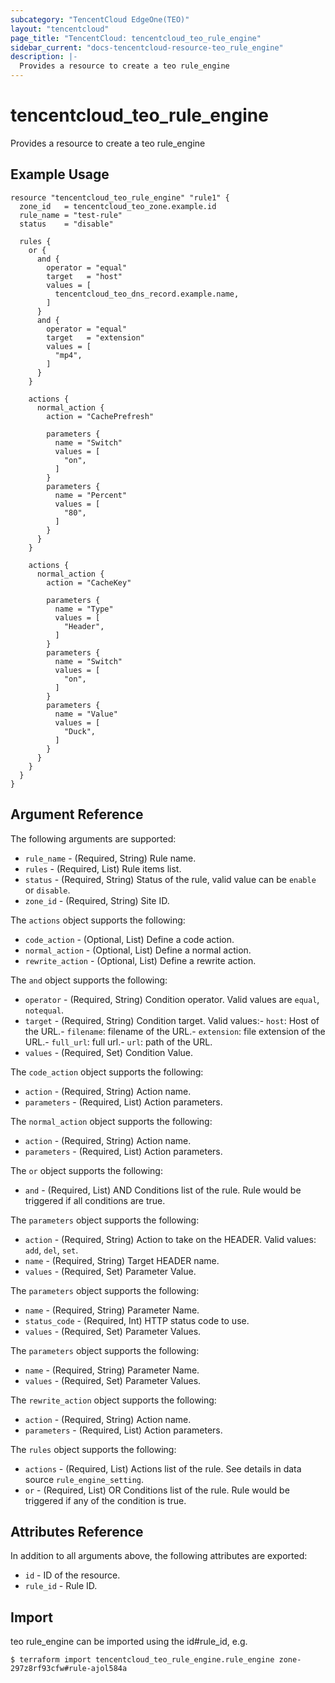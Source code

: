 ```yaml
---
subcategory: "TencentCloud EdgeOne(TEO)"
layout: "tencentcloud"
page_title: "TencentCloud: tencentcloud_teo_rule_engine"
sidebar_current: "docs-tencentcloud-resource-teo_rule_engine"
description: |-
  Provides a resource to create a teo rule_engine
---
```


# tencentcloud_teo_rule_engine

Provides a resource to create a teo rule_engine

## Example Usage

```hcl
resource "tencentcloud_teo_rule_engine" "rule1" {
  zone_id   = tencentcloud_teo_zone.example.id
  rule_name = "test-rule"
  status    = "disable"

  rules {
    or {
      and {
        operator = "equal"
        target   = "host"
        values = [
          tencentcloud_teo_dns_record.example.name,
        ]
      }
      and {
        operator = "equal"
        target   = "extension"
        values = [
          "mp4",
        ]
      }
    }

    actions {
      normal_action {
        action = "CachePrefresh"

        parameters {
          name = "Switch"
          values = [
            "on",
          ]
        }
        parameters {
          name = "Percent"
          values = [
            "80",
          ]
        }
      }
    }

    actions {
      normal_action {
        action = "CacheKey"

        parameters {
          name = "Type"
          values = [
            "Header",
          ]
        }
        parameters {
          name = "Switch"
          values = [
            "on",
          ]
        }
        parameters {
          name = "Value"
          values = [
            "Duck",
          ]
        }
      }
    }
  }
}
```

## Argument Reference

The following arguments are supported:

* `rule_name` - (Required, String) Rule name.
* `rules` - (Required, List) Rule items list.
* `status` - (Required, String) Status of the rule, valid value can be `enable` or `disable`.
* `zone_id` - (Required, String) Site ID.

The `actions` object supports the following:

* `code_action` - (Optional, List) Define a code action.
* `normal_action` - (Optional, List) Define a normal action.
* `rewrite_action` - (Optional, List) Define a rewrite action.

The `and` object supports the following:

* `operator` - (Required, String) Condition operator. Valid values are `equal`, `notequal`.
* `target` - (Required, String) Condition target. Valid values:- `host`: Host of the URL.- `filename`: filename of the URL.- `extension`: file extension of the URL.- `full_url`: full url.- `url`: path of the URL.
* `values` - (Required, Set) Condition Value.

The `code_action` object supports the following:

* `action` - (Required, String) Action name.
* `parameters` - (Required, List) Action parameters.

The `normal_action` object supports the following:

* `action` - (Required, String) Action name.
* `parameters` - (Required, List) Action parameters.

The `or` object supports the following:

* `and` - (Required, List) AND Conditions list of the rule. Rule would be triggered if all conditions are true.

The `parameters` object supports the following:

* `action` - (Required, String) Action to take on the HEADER. Valid values: `add`, `del`, `set`.
* `name` - (Required, String) Target HEADER name.
* `values` - (Required, Set) Parameter Value.

The `parameters` object supports the following:

* `name` - (Required, String) Parameter Name.
* `status_code` - (Required, Int) HTTP status code to use.
* `values` - (Required, Set) Parameter Values.

The `parameters` object supports the following:

* `name` - (Required, String) Parameter Name.
* `values` - (Required, Set) Parameter Values.

The `rewrite_action` object supports the following:

* `action` - (Required, String) Action name.
* `parameters` - (Required, List) Action parameters.

The `rules` object supports the following:

* `actions` - (Required, List) Actions list of the rule. See details in data source `rule_engine_setting`.
* `or` - (Required, List) OR Conditions list of the rule. Rule would be triggered if any of the condition is true.

## Attributes Reference

In addition to all arguments above, the following attributes are exported:

* `id` - ID of the resource.
* `rule_id` - Rule ID.


## Import

teo rule_engine can be imported using the id#rule_id, e.g.
```
$ terraform import tencentcloud_teo_rule_engine.rule_engine zone-297z8rf93cfw#rule-ajol584a
```

